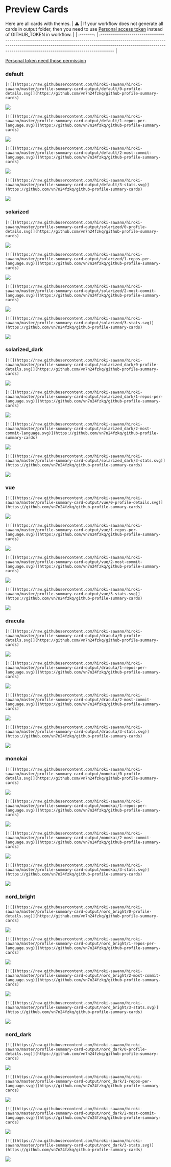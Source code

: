 
# Preview Cards

Here are all cards with themes.
| :warning: | If your workflow does not generate all cards in output folder, then you need to use [Personal access token](https://docs.github.com/en/actions/configuring-and-managing-workflows/creating-and-storing-encrypted-secrets) instead of GITHUB_TOKEN in workflow. |
| :-------: | :------------------------------------------------------------------------------------------------------------------------------------------------------------------------------------------------------------------------------------------------ |

[Personal token need those permission](https://github.com/vn7n24fzkq/github-profile-summary-cards/wiki/Personal-access-token-permissions)


### default


```
[![](https://raw.githubusercontent.com/hiroki-sawano/hiroki-sawano/master/profile-summary-card-output/default/0-profile-details.svg)](https://github.com/vn7n24fzkq/github-profile-summary-cards)
```
![](https://raw.githubusercontent.com/hiroki-sawano/hiroki-sawano/master/profile-summary-card-output/default/0-profile-details.svg)


```
[![](https://raw.githubusercontent.com/hiroki-sawano/hiroki-sawano/master/profile-summary-card-output/default/1-repos-per-language.svg)](https://github.com/vn7n24fzkq/github-profile-summary-cards)
```
![](https://raw.githubusercontent.com/hiroki-sawano/hiroki-sawano/master/profile-summary-card-output/default/1-repos-per-language.svg)


```
[![](https://raw.githubusercontent.com/hiroki-sawano/hiroki-sawano/master/profile-summary-card-output/default/2-most-commit-language.svg)](https://github.com/vn7n24fzkq/github-profile-summary-cards)
```
![](https://raw.githubusercontent.com/hiroki-sawano/hiroki-sawano/master/profile-summary-card-output/default/2-most-commit-language.svg)


```
[![](https://raw.githubusercontent.com/hiroki-sawano/hiroki-sawano/master/profile-summary-card-output/default/3-stats.svg)](https://github.com/vn7n24fzkq/github-profile-summary-cards)
```
![](https://raw.githubusercontent.com/hiroki-sawano/hiroki-sawano/master/profile-summary-card-output/default/3-stats.svg)


### solarized


```
[![](https://raw.githubusercontent.com/hiroki-sawano/hiroki-sawano/master/profile-summary-card-output/solarized/0-profile-details.svg)](https://github.com/vn7n24fzkq/github-profile-summary-cards)
```
![](https://raw.githubusercontent.com/hiroki-sawano/hiroki-sawano/master/profile-summary-card-output/solarized/0-profile-details.svg)


```
[![](https://raw.githubusercontent.com/hiroki-sawano/hiroki-sawano/master/profile-summary-card-output/solarized/1-repos-per-language.svg)](https://github.com/vn7n24fzkq/github-profile-summary-cards)
```
![](https://raw.githubusercontent.com/hiroki-sawano/hiroki-sawano/master/profile-summary-card-output/solarized/1-repos-per-language.svg)


```
[![](https://raw.githubusercontent.com/hiroki-sawano/hiroki-sawano/master/profile-summary-card-output/solarized/2-most-commit-language.svg)](https://github.com/vn7n24fzkq/github-profile-summary-cards)
```
![](https://raw.githubusercontent.com/hiroki-sawano/hiroki-sawano/master/profile-summary-card-output/solarized/2-most-commit-language.svg)


```
[![](https://raw.githubusercontent.com/hiroki-sawano/hiroki-sawano/master/profile-summary-card-output/solarized/3-stats.svg)](https://github.com/vn7n24fzkq/github-profile-summary-cards)
```
![](https://raw.githubusercontent.com/hiroki-sawano/hiroki-sawano/master/profile-summary-card-output/solarized/3-stats.svg)


### solarized_dark


```
[![](https://raw.githubusercontent.com/hiroki-sawano/hiroki-sawano/master/profile-summary-card-output/solarized_dark/0-profile-details.svg)](https://github.com/vn7n24fzkq/github-profile-summary-cards)
```
![](https://raw.githubusercontent.com/hiroki-sawano/hiroki-sawano/master/profile-summary-card-output/solarized_dark/0-profile-details.svg)


```
[![](https://raw.githubusercontent.com/hiroki-sawano/hiroki-sawano/master/profile-summary-card-output/solarized_dark/1-repos-per-language.svg)](https://github.com/vn7n24fzkq/github-profile-summary-cards)
```
![](https://raw.githubusercontent.com/hiroki-sawano/hiroki-sawano/master/profile-summary-card-output/solarized_dark/1-repos-per-language.svg)


```
[![](https://raw.githubusercontent.com/hiroki-sawano/hiroki-sawano/master/profile-summary-card-output/solarized_dark/2-most-commit-language.svg)](https://github.com/vn7n24fzkq/github-profile-summary-cards)
```
![](https://raw.githubusercontent.com/hiroki-sawano/hiroki-sawano/master/profile-summary-card-output/solarized_dark/2-most-commit-language.svg)


```
[![](https://raw.githubusercontent.com/hiroki-sawano/hiroki-sawano/master/profile-summary-card-output/solarized_dark/3-stats.svg)](https://github.com/vn7n24fzkq/github-profile-summary-cards)
```
![](https://raw.githubusercontent.com/hiroki-sawano/hiroki-sawano/master/profile-summary-card-output/solarized_dark/3-stats.svg)


### vue


```
[![](https://raw.githubusercontent.com/hiroki-sawano/hiroki-sawano/master/profile-summary-card-output/vue/0-profile-details.svg)](https://github.com/vn7n24fzkq/github-profile-summary-cards)
```
![](https://raw.githubusercontent.com/hiroki-sawano/hiroki-sawano/master/profile-summary-card-output/vue/0-profile-details.svg)


```
[![](https://raw.githubusercontent.com/hiroki-sawano/hiroki-sawano/master/profile-summary-card-output/vue/1-repos-per-language.svg)](https://github.com/vn7n24fzkq/github-profile-summary-cards)
```
![](https://raw.githubusercontent.com/hiroki-sawano/hiroki-sawano/master/profile-summary-card-output/vue/1-repos-per-language.svg)


```
[![](https://raw.githubusercontent.com/hiroki-sawano/hiroki-sawano/master/profile-summary-card-output/vue/2-most-commit-language.svg)](https://github.com/vn7n24fzkq/github-profile-summary-cards)
```
![](https://raw.githubusercontent.com/hiroki-sawano/hiroki-sawano/master/profile-summary-card-output/vue/2-most-commit-language.svg)


```
[![](https://raw.githubusercontent.com/hiroki-sawano/hiroki-sawano/master/profile-summary-card-output/vue/3-stats.svg)](https://github.com/vn7n24fzkq/github-profile-summary-cards)
```
![](https://raw.githubusercontent.com/hiroki-sawano/hiroki-sawano/master/profile-summary-card-output/vue/3-stats.svg)


### dracula


```
[![](https://raw.githubusercontent.com/hiroki-sawano/hiroki-sawano/master/profile-summary-card-output/dracula/0-profile-details.svg)](https://github.com/vn7n24fzkq/github-profile-summary-cards)
```
![](https://raw.githubusercontent.com/hiroki-sawano/hiroki-sawano/master/profile-summary-card-output/dracula/0-profile-details.svg)


```
[![](https://raw.githubusercontent.com/hiroki-sawano/hiroki-sawano/master/profile-summary-card-output/dracula/1-repos-per-language.svg)](https://github.com/vn7n24fzkq/github-profile-summary-cards)
```
![](https://raw.githubusercontent.com/hiroki-sawano/hiroki-sawano/master/profile-summary-card-output/dracula/1-repos-per-language.svg)


```
[![](https://raw.githubusercontent.com/hiroki-sawano/hiroki-sawano/master/profile-summary-card-output/dracula/2-most-commit-language.svg)](https://github.com/vn7n24fzkq/github-profile-summary-cards)
```
![](https://raw.githubusercontent.com/hiroki-sawano/hiroki-sawano/master/profile-summary-card-output/dracula/2-most-commit-language.svg)


```
[![](https://raw.githubusercontent.com/hiroki-sawano/hiroki-sawano/master/profile-summary-card-output/dracula/3-stats.svg)](https://github.com/vn7n24fzkq/github-profile-summary-cards)
```
![](https://raw.githubusercontent.com/hiroki-sawano/hiroki-sawano/master/profile-summary-card-output/dracula/3-stats.svg)


### monokai


```
[![](https://raw.githubusercontent.com/hiroki-sawano/hiroki-sawano/master/profile-summary-card-output/monokai/0-profile-details.svg)](https://github.com/vn7n24fzkq/github-profile-summary-cards)
```
![](https://raw.githubusercontent.com/hiroki-sawano/hiroki-sawano/master/profile-summary-card-output/monokai/0-profile-details.svg)


```
[![](https://raw.githubusercontent.com/hiroki-sawano/hiroki-sawano/master/profile-summary-card-output/monokai/1-repos-per-language.svg)](https://github.com/vn7n24fzkq/github-profile-summary-cards)
```
![](https://raw.githubusercontent.com/hiroki-sawano/hiroki-sawano/master/profile-summary-card-output/monokai/1-repos-per-language.svg)


```
[![](https://raw.githubusercontent.com/hiroki-sawano/hiroki-sawano/master/profile-summary-card-output/monokai/2-most-commit-language.svg)](https://github.com/vn7n24fzkq/github-profile-summary-cards)
```
![](https://raw.githubusercontent.com/hiroki-sawano/hiroki-sawano/master/profile-summary-card-output/monokai/2-most-commit-language.svg)


```
[![](https://raw.githubusercontent.com/hiroki-sawano/hiroki-sawano/master/profile-summary-card-output/monokai/3-stats.svg)](https://github.com/vn7n24fzkq/github-profile-summary-cards)
```
![](https://raw.githubusercontent.com/hiroki-sawano/hiroki-sawano/master/profile-summary-card-output/monokai/3-stats.svg)


### nord_bright


```
[![](https://raw.githubusercontent.com/hiroki-sawano/hiroki-sawano/master/profile-summary-card-output/nord_bright/0-profile-details.svg)](https://github.com/vn7n24fzkq/github-profile-summary-cards)
```
![](https://raw.githubusercontent.com/hiroki-sawano/hiroki-sawano/master/profile-summary-card-output/nord_bright/0-profile-details.svg)


```
[![](https://raw.githubusercontent.com/hiroki-sawano/hiroki-sawano/master/profile-summary-card-output/nord_bright/1-repos-per-language.svg)](https://github.com/vn7n24fzkq/github-profile-summary-cards)
```
![](https://raw.githubusercontent.com/hiroki-sawano/hiroki-sawano/master/profile-summary-card-output/nord_bright/1-repos-per-language.svg)


```
[![](https://raw.githubusercontent.com/hiroki-sawano/hiroki-sawano/master/profile-summary-card-output/nord_bright/2-most-commit-language.svg)](https://github.com/vn7n24fzkq/github-profile-summary-cards)
```
![](https://raw.githubusercontent.com/hiroki-sawano/hiroki-sawano/master/profile-summary-card-output/nord_bright/2-most-commit-language.svg)


```
[![](https://raw.githubusercontent.com/hiroki-sawano/hiroki-sawano/master/profile-summary-card-output/nord_bright/3-stats.svg)](https://github.com/vn7n24fzkq/github-profile-summary-cards)
```
![](https://raw.githubusercontent.com/hiroki-sawano/hiroki-sawano/master/profile-summary-card-output/nord_bright/3-stats.svg)


### nord_dark


```
[![](https://raw.githubusercontent.com/hiroki-sawano/hiroki-sawano/master/profile-summary-card-output/nord_dark/0-profile-details.svg)](https://github.com/vn7n24fzkq/github-profile-summary-cards)
```
![](https://raw.githubusercontent.com/hiroki-sawano/hiroki-sawano/master/profile-summary-card-output/nord_dark/0-profile-details.svg)


```
[![](https://raw.githubusercontent.com/hiroki-sawano/hiroki-sawano/master/profile-summary-card-output/nord_dark/1-repos-per-language.svg)](https://github.com/vn7n24fzkq/github-profile-summary-cards)
```
![](https://raw.githubusercontent.com/hiroki-sawano/hiroki-sawano/master/profile-summary-card-output/nord_dark/1-repos-per-language.svg)


```
[![](https://raw.githubusercontent.com/hiroki-sawano/hiroki-sawano/master/profile-summary-card-output/nord_dark/2-most-commit-language.svg)](https://github.com/vn7n24fzkq/github-profile-summary-cards)
```
![](https://raw.githubusercontent.com/hiroki-sawano/hiroki-sawano/master/profile-summary-card-output/nord_dark/2-most-commit-language.svg)


```
[![](https://raw.githubusercontent.com/hiroki-sawano/hiroki-sawano/master/profile-summary-card-output/nord_dark/3-stats.svg)](https://github.com/vn7n24fzkq/github-profile-summary-cards)
```
![](https://raw.githubusercontent.com/hiroki-sawano/hiroki-sawano/master/profile-summary-card-output/nord_dark/3-stats.svg)

